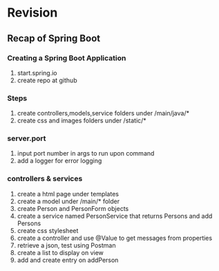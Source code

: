 # Revision

## Recap of Spring Boot

### Creating a Spring Boot Application
1. start.spring.io
2. create repo at github

### Steps 
1. create controllers,models,service folders under /main/java/*
2. create css and images folders under /static/*

### server.port
1. input port number in args to run upon command
2. add a logger for error logging

### controllers & services
1. create a html page under templates
2. create a model under /main/* folder
3. create Person and PersonForm objects
4. create a service named PersonService that returns Persons and add Persons
5. create css stylesheet
6. create a controller and use @Value to get messages from properties
7. retrieve a json, test using Postman
8. create a list to display on view
9. add and create entry on addPerson


